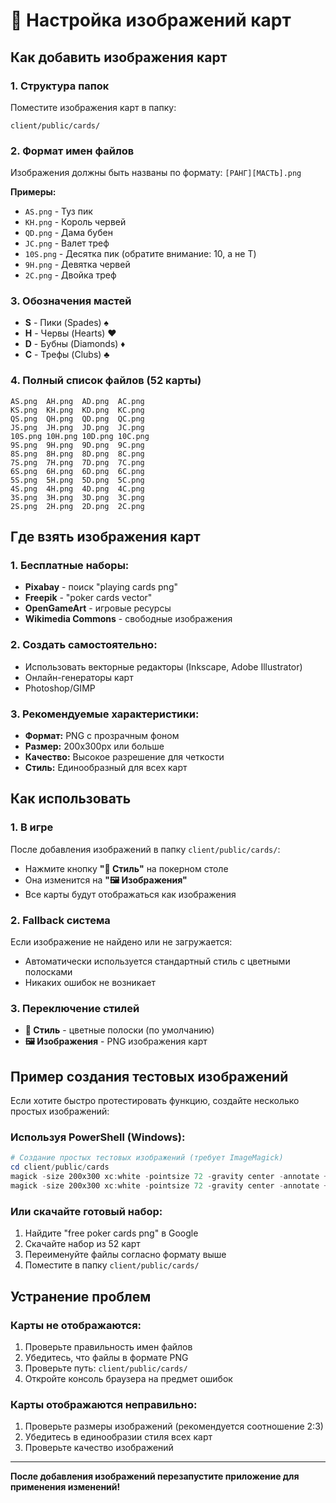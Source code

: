 # 🎴 Настройка изображений карт

## Как добавить изображения карт

### 1. Структура папок
Поместите изображения карт в папку:
```
client/public/cards/
```

### 2. Формат имен файлов
Изображения должны быть названы по формату: `[РАНГ][МАСТЬ].png`

**Примеры:**
- `AS.png` - Туз пик
- `KH.png` - Король червей  
- `QD.png` - Дама бубен
- `JC.png` - Валет треф
- `10S.png` - Десятка пик (обратите внимание: 10, а не T)
- `9H.png` - Девятка червей
- `2C.png` - Двойка треф

### 3. Обозначения мастей
- **S** - Пики (Spades) ♠
- **H** - Червы (Hearts) ♥  
- **D** - Бубны (Diamonds) ♦
- **C** - Трефы (Clubs) ♣

### 4. Полный список файлов (52 карты)
```
AS.png  AH.png  AD.png  AC.png
KS.png  KH.png  KD.png  KC.png  
QS.png  QH.png  QD.png  QC.png
JS.png  JH.png  JD.png  JC.png
10S.png 10H.png 10D.png 10C.png
9S.png  9H.png  9D.png  9C.png
8S.png  8H.png  8D.png  8C.png
7S.png  7H.png  7D.png  7C.png
6S.png  6H.png  6D.png  6C.png
5S.png  5H.png  5D.png  5C.png
4S.png  4H.png  4D.png  4C.png
3S.png  3H.png  3D.png  3C.png
2S.png  2H.png  2D.png  2C.png
```

## Где взять изображения карт

### 1. **Бесплатные наборы:**
- **Pixabay** - поиск "playing cards png"
- **Freepik** - "poker cards vector"
- **OpenGameArt** - игровые ресурсы
- **Wikimedia Commons** - свободные изображения

### 2. **Создать самостоятельно:**
- Использовать векторные редакторы (Inkscape, Adobe Illustrator)
- Онлайн-генераторы карт
- Photoshop/GIMP

### 3. **Рекомендуемые характеристики:**
- **Формат:** PNG с прозрачным фоном
- **Размер:** 200x300px или больше
- **Качество:** Высокое разрешение для четкости
- **Стиль:** Единообразный для всех карт

## Как использовать

### 1. В игре
После добавления изображений в папку `client/public/cards/`:
- Нажмите кнопку **"🎨 Стиль"** на покерном столе
- Она изменится на **"🖼️ Изображения"**
- Все карты будут отображаться как изображения

### 2. Fallback система
Если изображение не найдено или не загружается:
- Автоматически используется стандартный стиль с цветными полосками
- Никаких ошибок не возникает

### 3. Переключение стилей
- **🎨 Стиль** - цветные полоски (по умолчанию)
- **🖼️ Изображения** - PNG изображения карт

## Пример создания тестовых изображений

Если хотите быстро протестировать функцию, создайте несколько простых изображений:

### Используя PowerShell (Windows):
```powershell
# Создание простых тестовых изображений (требует ImageMagick)
cd client/public/cards
magick -size 200x300 xc:white -pointsize 72 -gravity center -annotate +0+0 "A♠" AS.png
magick -size 200x300 xc:white -pointsize 72 -gravity center -annotate +0+0 "K♥" KH.png
```

### Или скачайте готовый набор:
1. Найдите "free poker cards png" в Google
2. Скачайте набор из 52 карт
3. Переименуйте файлы согласно формату выше
4. Поместите в папку `client/public/cards/`

## Устранение проблем

### Карты не отображаются:
1. Проверьте правильность имен файлов
2. Убедитесь, что файлы в формате PNG
3. Проверьте путь: `client/public/cards/`
4. Откройте консоль браузера на предмет ошибок

### Карты отображаются неправильно:
1. Проверьте размеры изображений (рекомендуется соотношение 2:3)
2. Убедитесь в единообразии стиля всех карт
3. Проверьте качество изображений

---

**После добавления изображений перезапустите приложение для применения изменений!** 